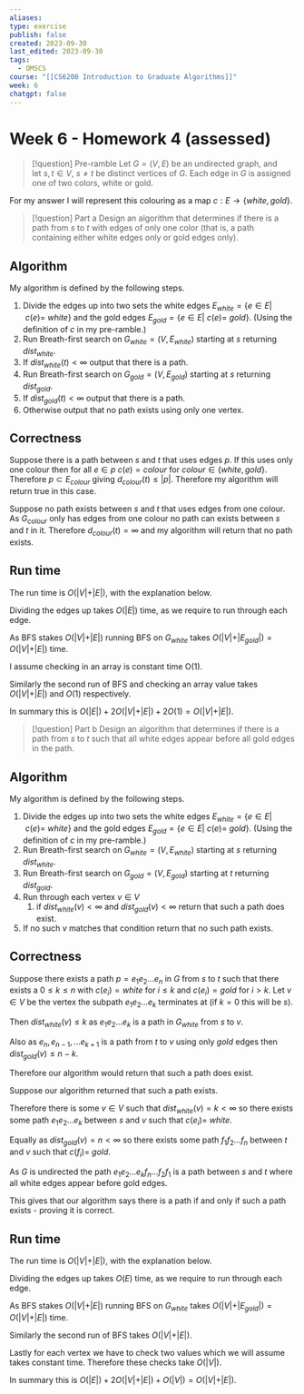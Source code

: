 ```yaml
---
aliases: 
type: exercise
publish: false
created: 2023-09-30
last_edited: 2023-09-30
tags:
  - OMSCS
course: "[[CS6200 Introduction to Graduate Algorithms]]"
week: 6
chatgpt: false
---
```

# Week 6 - Homework 4 (assessed)

>[!question] Pre-ramble
>Let $G = (V,E)$ be an undirected graph, and let $s,t \in V$, $s \not = t$ be distinct vertices of $G$. Each edge in $G$ is assigned one of two colors, white or gold.

For my answer I will represent this colouring as a map $c: E \rightarrow \{white, gold\}$.

>[!question] Part a
>Design an algorithm that determines if there is a path from $s$ to $t$ with edges of only one color (that is, a path containing either white edges only or gold edges only).

## Algorithm

My algorithm is defined by the following steps.

1. Divide the edges up into two sets the white edges $E_{white} = \{ e \in E \vert\ c(e) = \ white\}$ and the gold edges $E_{gold} = \{e \in E \vert \ c(e) = \ gold\}$. (Using the definition of $c$ in my pre-ramble.)  
2. Run Breath-first search on $G_{white} = (V, E_{white})$ starting at $s$ returning $dist_{white}$.
3. If $dist_{white}(t) < \infty$ output that there is a path.
4. Run Breath-first search on $G_{gold} = (V, E_{gold})$ starting at $s$ returning $dist_{gold}$.
5. If $dist_{gold}(t) < \infty$ output that there is a path.
6. Otherwise output that no path exists using only one vertex.

## Correctness

Suppose there is a path between $s$ and $t$ that uses edges $p$. If this uses only one colour then for all $e \in p$ $c(e) = colour$ for $colour \in \{white, gold\}$. Therefore $p \subset E_{colour}$ giving $d_{colour}(t) \leq \vert p \vert$. Therefore my algorithm will return true in this case.

Suppose no path exists between $s$ and $t$ that uses edges from one colour. As $G_{colour}$ only has edges from one colour no path can exists between $s$ and $t$ in it. Therefore $d_{colour}(t) = \infty$ and my algorithm will return that no path exists.

## Run time

The run time is $O(\vert V \vert + \vert E \vert)$, with the explanation below.

Dividing the edges up takes $O(\vert E \vert)$ time, as we require to run through each edge. 

As BFS stakes $O(\vert V \vert + \vert E \vert)$ running BFS on $G_{white}$ takes $O(\vert V \vert + \vert E_{gold} \vert) = O(\vert V \vert + \vert E \vert)$ time.

I assume checking in an array is constant time O(1).

Similarly the second run of BFS and checking an array value takes $O(\vert V \vert + \vert E \vert)$ and $O(1)$ respectively.

In summary this is $O(\vert E \vert) + 2O(\vert V \vert + \vert E \vert) + 2O(1) = O(\vert V \vert + \vert E \vert)$. 

>[!question] Part b
>Design an algorithm that determines if there is a path from $s$ to $t$ such that all white edges appear before all gold edges in the path.

## Algorithm

My algorithm is defined by the following steps.

1. Divide the edges up into two sets the white edges $E_{white} = \{ e \in E \vert\ c(e) = \ white\}$ and the gold edges $E_{gold} = \{e \in E \vert \ c(e) = \ gold\}$. (Using the definition of $c$ in my pre-ramble.)  
2. Run Breath-first search on $G_{white} = (V, E_{white})$ starting at $s$ returning $dist_{white}$.
4. Run Breath-first search on $G_{gold} = (V, E_{gold})$ starting at $t$ returning $dist_{gold}$.
5. Run through each vertex $v \in V$ 
	1. if $dist_{white}(v) < \infty$ and $dist_{gold}(v) < \infty$ return that such a path does exist. 
6. If no such $v$ matches that condition return that no such path exists.

## Correctness

Suppose there exists a path $p = e_1 e_2 \ldots e_n$ in $G$ from $s$ to $t$ such that there exists a $0 \leq k \leq n$ with $c(e_i) = white$ for $i \leq k$ and $c(e_{i}) = gold$ for $i >k$. Let $v \in V$ be the vertex the subpath $e_1 e_2 \ldots e_k$ terminates at (if $k=0$ this will be $s$). 

Then $dist_{white}(v) \leq k$ as $e_1e_2 \ldots e_k$ is a path in $G_{white}$ from $s$ to $v$. 

Also as $e_n, e_{n-1}, \ldots e_{k+1}$ is a path from $t$ to $v$ using only $gold$ edges then $dist_{gold}(v) \leq n - k$.

Therefore our algorithm would return that such a path does exist.

Suppose our algorithm returned that such a path exists.

Therefore there is some $v \in V$ such that $dist_{white}(v) = k < \infty$ so there exists some path $e_1 e_2 \ldots e_k$ between $s$ and $v$ such that $c(e_i) =\ white$.

Equally as $dist_{gold}(v) = n < \infty$ so there exists some path $f_1f_2 \ldots f_n$ between $t$ and $v$ such that $c(f_i) = \ gold$.

As $G$ is undirected the path $e_1e_2 \ldots e_kf_n \ldots f_2 f_1$ is a path between $s$ and $t$ where all white edges appear before gold edges. 

This gives that our algorithm says there is a path if and only if such a path exists - proving it is correct.

## Run time

The run time is $O(\vert V \vert + \vert E \vert)$, with the explanation below.

Dividing the edges up takes $O(E)$ time, as we require to run through each edge. 

As BFS stakes $O(\vert V \vert + \vert E \vert)$ running BFS on $G_{white}$ takes $O(\vert V \vert + \vert E_{gold} \vert) = O(\vert V \vert + \vert E \vert)$ time.

Similarly the second run of BFS takes $O(\vert V \vert + \vert E \vert)$.

Lastly for each vertex we have to check two values which we will assume takes constant time. Therefore these checks take $O(\vert V \vert)$.

In summary this is $O(\vert E \vert) + 2O(\vert V \vert + \vert E \vert) + O(\vert V \vert) = O(\vert V \vert + \vert E \vert)$. 